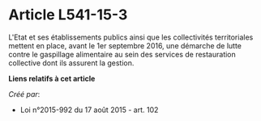 # Article L541-15-3

L'Etat et ses établissements publics ainsi que les collectivités territoriales mettent en place, avant le 1er septembre 2016,
une démarche de lutte contre le gaspillage alimentaire au sein des services de restauration collective dont ils assurent la
gestion.

**Liens relatifs à cet article**

_Créé par_:

  - Loi n°2015-992 du 17 août 2015 - art. 102
